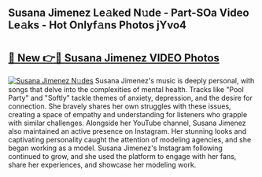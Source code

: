 ## Susana Jimenez Le𝚊ked N𝚞de - Part-SOa Video Le𝚊ks - Hot Onlyf𝚊ns Photos jYvo4

# <h2><a href="http://ac35329.deff.icu/?id=Susana+Jimenez">🔗 New 👉🔴 Susana Jimenez VIDEO Photos</a></h2>

[![Susana Jimenez N𝚞des](https://i.imgur.com/rIISA9y.gif)](http://ac35329.deff.icu/?id=Susana+Jimenez)
Susana Jimenez's music is deeply personal, with songs that delve into the complexities of mental health. Tracks like "Pool Party" and "Softly" tackle themes of anxiety, depression, and the desire for connection. She bravely shares her own struggles with these issues, creating a space of empathy and understanding for listeners who grapple with similar challenges. Alongside her YouTube channel, Susana Jimenez also maintained an active presence on Instagram. Her stunning looks and captivating personality caught the attention of modeling agencies, and she began working as a model. Susana Jimenez's Instagram following continued to grow, and she used the platform to engage with her fans, share her experiences, and showcase her modeling work.
